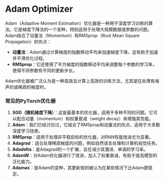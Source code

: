 # Adam Optimizer
Adam（Adaptive Moment Estimation）优化器是一种用于深度学习训练的算法。它是梯度下降法的一个变种，特别适用于处理大规模数据或参数的问题。Adam结合了动量法（Momentum）和RMSprop（Root Mean Square Propagation）的优点：

- **动量法**：Adam通过计算梯度的指数移动平均来加速梯度下降，这有助于加速并平滑优化过程。
- **RMSprop**：它还使用了平方梯度的指数移动平均来调整每个参数的学习率，使得不同参数有不同的更新步长。

Adam优化器被广泛认为是一种高效且计算上高效的训练方法，尤其是在处理有噪声的或稀疏的梯度时。


### 常见的PyTorch优化器

1. **SGD（随机梯度下降）**：这是最基本的优化器，适用于多种不同的问题。它可以配合动量（momentum）和权重衰减（weight decay）来增强其性能。
2. **Adam**：我们已经讨论过，它结合了RMSprop和动量法的优点，适用于大多数深度学习场景。
3. **RMSprop**：适用于处理非平稳目标的优化器，对RNN性能改进尤为显著。
4. **Adagrad**：适合处理稀疏梯度的问题，例如自然语言处理和计算机视觉任务。
5. **Adadelta**：是Adagrad的一个扩展，旨在减少其激进、单调的学习率。
6. **AdamW**：对Adam优化器进行了改进，加入了权重衰减，有助于提高模型的泛化能力。
7. **Adamax**：是Adam的变种，其更新规则被认为在某些情况下比Adam更稳定。